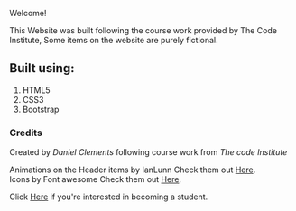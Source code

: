 Welcome!

This Website was built following the course work provided by The Code Institute, Some items on the website are purely fictional.
## Built using:

1. HTML5
2. CSS3 
3. Bootstrap


### Credits

Created by *Daniel Clements* following course work from *The code Institute* 

Animations on the Header items by IanLunn Check them out [Here](https://github.com/IanLunn/Hover#downloadinstall).  
Icons by Font awesome  Check them out [Here](https://fontawesome.com/).

Click [Here](https://codeinstitute.net) if you're interested in becoming a student.
